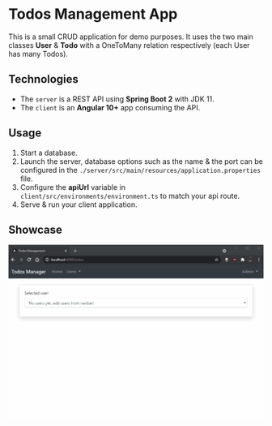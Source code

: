 # Todos Management App

 This is a small CRUD application for demo purposes. It uses the two main classes **User** & **Todo** with a OneToMany relation respectively (each User has many Todos).
 
 ## Technologies

- The `server` is a REST API using **Spring Boot 2** with JDK 11.
- The `client` is an **Angular 10+** app consuming the API.

## Usage

1. Start a database.
2. Launch the server, database options such as the name & the port can be configured in the `./server/src/main/resources/application.properties` file.
4. Configure the **apiUrl** variable in  `client/src/environments/environment.ts` to match your api route.
5. Serve & run your client application.

## Showcase
![alt](media/demo_x30ms.gif)


 
 


